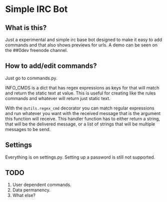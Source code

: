 # Simple IRC Bot

## What is this?

Just a experimental and simple irc base bot designed to make it easy to add
commands and that also shows previews for urls. A demo can be seen on the ##0dev freenode channel.


## How to add/edit commands?

Just go to commands.py.

INFO_CMDS is a dict that has regex expressions as keys
for that will match and return the static text at value. This is useful for
creating like the rules commands and whatever will return just static text.

With the `@utils.regex_cmd` decorator you can match regular expressions and run
whatever you want with the received message that is the argument this function
will receive. This handler function has to either return a string, that will be
the delivered message, or a list of strings that will be multiple messages to
be send.

## Settings

Everything is on settings.py. Setting up a password is still not supported.


## TODO

1. User dependent commands.
2. Data permanency.
3. What else?



